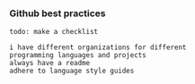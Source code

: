 ### Github best practices

```
todo: make a checklist

i have different organizations for different
programming languages and projects
always have a readme
adhere to language style guides
```